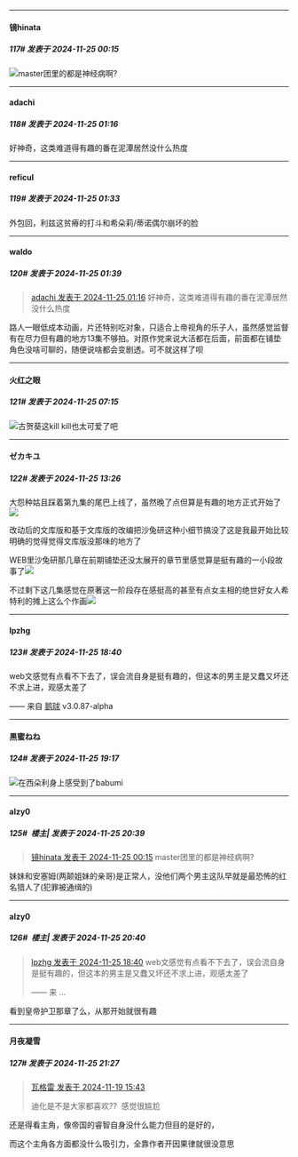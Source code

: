 ﻿
*****

####  镜hinata  
##### 117#       发表于 2024-11-25 00:15

<img src="https://static.saraba1st.com/image/smiley/face2017/009.gif" referrerpolicy="no-referrer">master团里的都是神经病啊?


*****

####  adachi  
##### 118#       发表于 2024-11-25 01:16

好神奇，这类难道得有趣的番在泥潭居然没什么热度


*****

####  reficul  
##### 119#       发表于 2024-11-25 01:33

外包回，利兹这贫瘠的打斗和希朵莉/蒂诺偶尔崩坏的脸


*****

####  waldo  
##### 120#       发表于 2024-11-25 01:39

<blockquote><a href="httphttps://bbs.saraba1st.com/2b/forum.php?mod=redirect&amp;goto=findpost&amp;pid=66766929&amp;ptid=2172504" target="_blank">adachi 发表于 2024-11-25 01:16</a>
好神奇，这类难道得有趣的番在泥潭居然没什么热度</blockquote>
路人一眼低成本动画，片还特别吃对象，只适合上帝视角的乐子人，虽然感觉监督有在尽力但有趣的地方13集不够拍。对原作党来说大活都在后面，前面都在铺垫角色没啥可聊的，随便说啥都会变剧透。可不就这样了呗


*****

####  火红之眼  
##### 121#       发表于 2024-11-25 07:15

<img src="https://static.saraba1st.com/image/smiley/face2017/067.png" referrerpolicy="no-referrer">古贺葵这kill kill也太可爱了吧


*****

####  ゼカキユ  
##### 122#       发表于 2024-11-25 13:26

大怨种姑且踩着第九集的尾巴上线了，虽然晚了点但算是有趣的地方正式开始了<img src="https://static.saraba1st.com/image/smiley/face2017/066.png" referrerpolicy="no-referrer">

改动后的文库版和基于文库版的改编把沙兔研这种小细节搞没了这是我最开始比较明确的觉得觉得文库版没那味的地方了

WEB里沙兔研那几章在前期铺垫还没太展开的章节里感觉算是挺有趣的一小段故事了<img src="https://static.saraba1st.com/image/smiley/face2017/041.png" referrerpolicy="no-referrer">

不过剩下这几集感觉在原著这一阶段存在感挺高的甚至有点女主相的绝世好女人希特利的摊上这么个作画<img src="https://static.saraba1st.com/image/smiley/face2017/053.png" referrerpolicy="no-referrer">


*****

####  lpzhg  
##### 123#       发表于 2024-11-25 18:40

web文感觉有点看不下去了，误会流自身是挺有趣的，但这本的男主是又蠢又坏还不求上进，观感太差了

—— 来自 [鹅球](https://www.pgyer.com/xfPejhuq) v3.0.87-alpha


*****

####  黒蜜ねね  
##### 124#       发表于 2024-11-25 19:17

<img src="https://static.saraba1st.com/image/smiley/face2017/074.png" referrerpolicy="no-referrer">在西朵利身上感受到了babumi


*****

####  alzy0  
##### 125#         楼主| 发表于 2024-11-25 20:39

<blockquote><a href="httphttps://bbs.saraba1st.com/2b/forum.php?mod=redirect&amp;goto=findpost&amp;pid=66766644&amp;ptid=2172504" target="_blank">镜hinata 发表于 2024-11-25 00:15</a>
master团里的都是神经病啊?</blockquote>
妹妹和安塞姆(两颠姐妹的亲哥)是正常人，没他们两个男主这队早就是最恐怖的红名猎人了(犯罪被通缉的)

*****

####  alzy0  
##### 126#         楼主| 发表于 2024-11-25 20:40

<blockquote><a href="httphttps://bbs.saraba1st.com/2b/forum.php?mod=redirect&amp;goto=findpost&amp;pid=66772591&amp;ptid=2172504" target="_blank">lpzhg 发表于 2024-11-25 18:40</a>
web文感觉有点看不下去了，误会流自身是挺有趣的，但这本的男主是又蠢又坏还不求上进，观感太差了

—— 来 ...</blockquote>
看到皇帝护卫那章了么，从那开始就很有趣


*****

####  月夜凝雪  
##### 127#       发表于 2024-11-25 21:27

<blockquote><a href="httphttps://bbs.saraba1st.com/2b/forum.php?mod=redirect&amp;goto=findpost&amp;pid=66729468&amp;ptid=2172504" target="_blank">瓦格雷 发表于 2024-11-19 15:43</a>

迪化是不是大家都喜欢??  感觉很尴尬</blockquote>
还是得看主角，像帝国的睿智自身没什么能力但目的是好的，

而这个主角各方面都没什么吸引力，全靠作者开因果律就很没意思

